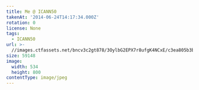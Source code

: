 ```yaml
---
title: Me @ ICANN50
takenAt: '2014-06-24T14:17:34.000Z'
rotation: 0
license: None
tags:
  - ICANN50
url: >-
  //images.ctfassets.net/bncv3c2gt878/3OylbG2EPX7r8ufgK4NCxE/c3ea805b3b3d9f81264b5848455865cb/me--icann50_14496132144_o
size: 59148
image:
  width: 534
  height: 800
contentType: image/jpeg
---
```


